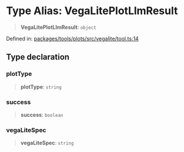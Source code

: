 # Type Alias: VegaLitePlotLlmResult

> **VegaLitePlotLlmResult**: `object`

Defined in: [packages/tools/plots/src/vegalite/tool.ts:14](https://github.com/GeoDaCenter/openassistant/blob/bc4037be52d89829440fcc4aaa1010be73719d16/packages/tools/plots/src/vegalite/tool.ts#L14)

## Type declaration

### plotType

> **plotType**: `string`

### success

> **success**: `boolean`

### vegaLiteSpec

> **vegaLiteSpec**: `string`

